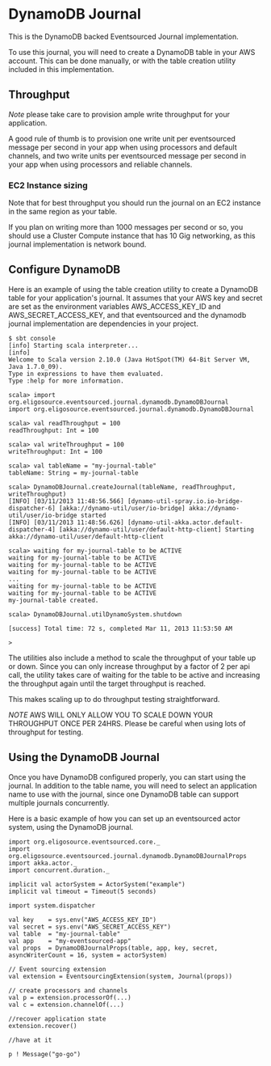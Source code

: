 DynamoDB Journal
================

This is the DynamoDB backed Eventsourced Journal implementation.

To use this journal, you will need to create a DynamoDB table in your AWS account. This can be done manually, or with the
table creation utility included in this implementation.

## Throughput

*Note* please take care to provision ample write throughput for your application.

A good rule of thumb is to provision one write unit per eventsourced message per second in your app when using processors and default channels,
and two write units per eventsourced message per second in your app when using processors and reliable channels.

### EC2 Instance sizing

Note that for best throughput you should run the journal on an EC2 instance in the same region as your table.

If you plan on writing more than 1000 messages per second or so, you should use a Cluster Compute instance that has 10 Gig networking,
as this journal implementation is network bound.

## Configure DynamoDB

Here is an example of using the table creation utility to create a DynamoDB table for your application's journal.
It assumes that your AWS key and secret are set as the environment variables AWS_ACCESS_KEY_ID and AWS_SECRET_ACCESS_KEY,
and that eventsourced and the dynamodb journal implementation are dependencies in your project.

```
$ sbt console
[info] Starting scala interpreter...
[info]
Welcome to Scala version 2.10.0 (Java HotSpot(TM) 64-Bit Server VM, Java 1.7.0_09).
Type in expressions to have them evaluated.
Type :help for more information.

scala> import org.eligosource.eventsourced.journal.dynamodb.DynamoDBJournal
import org.eligosource.eventsourced.journal.dynamodb.DynamoDBJournal

scala> val readThroughput = 100
readThroughput: Int = 100

scala> val writeThroughput = 100
writeThroughput: Int = 100

scala> val tableName = "my-journal-table"
tableName: String = my-journal-table

scala> DynamoDBJournal.createJournal(tableName, readThroughput, writeThroughput)
[INFO] [03/11/2013 11:48:56.566] [dynamo-util-spray.io.io-bridge-dispatcher-6] [akka://dynamo-util/user/io-bridge] akka://dynamo-util/user/io-bridge started
[INFO] [03/11/2013 11:48:56.626] [dynamo-util-akka.actor.default-dispatcher-4] [akka://dynamo-util/user/default-http-client] Starting akka://dynamo-util/user/default-http-client

scala> waiting for my-journal-table to be ACTIVE
waiting for my-journal-table to be ACTIVE
waiting for my-journal-table to be ACTIVE
waiting for my-journal-table to be ACTIVE
...
waiting for my-journal-table to be ACTIVE
waiting for my-journal-table to be ACTIVE
my-journal-table created.

scala> DynamoDBJournal.utilDynamoSystem.shutdown

[success] Total time: 72 s, completed Mar 11, 2013 11:53:50 AM

>

```

The utilities also include a method to scale the throughput of your table up or down.  Since you can only increase throughput by a factor of 2 per api call,
the utility takes care of waiting for the table to be active and increasing the throughput again until the target throughput is reached.

This makes scaling up to do throughput testing straightforward.

*NOTE* AWS WILL ONLY ALLOW YOU TO SCALE DOWN YOUR THROUGHPUT ONCE PER 24HRS. Please be careful when using lots of throughput for testing.


## Using the DynamoDB Journal

Once you have DynamoDB configured properly, you can start using the journal. In addition to the table name, you will need to select
an application name to use with the journal, since one DynamoDB table can support multiple journals concurrently.

Here is a basic example of how you can set up an eventsourced actor system, using the DynamoDB journal.

```
import org.eligosource.eventsourced.core._
import org.eligosource.eventsourced.journal.dynamodb.DynamoDBJournalProps
import akka.actor._
import concurrent.duration._

implicit val actorSystem = ActorSystem("example")
implicit val timeout = Timeout(5 seconds)

import system.dispatcher

val key    = sys.env("AWS_ACCESS_KEY_ID")
val secret = sys.env("AWS_SECRET_ACCESS_KEY")
val table  = "my-journal-table"
val app    = "my-eventsourced-app"
val props  = DynamoDBJournalProps(table, app, key, secret, asyncWriterCount = 16, system = actorSystem)

// Event sourcing extension
val extension = EventsourcingExtension(system, Journal(props))

// create processors and channels
val p = extension.processorOf(...)
val c = extension.channelOf(...)

//recover application state
extension.recover()

//have at it

p ! Message("go-go")

```